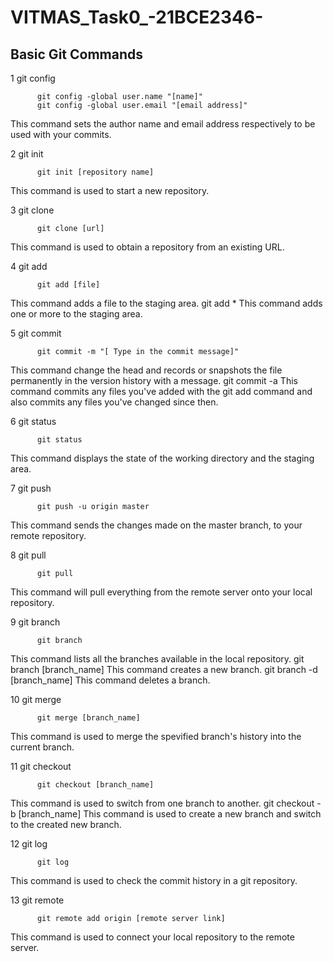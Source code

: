 # VITMAS_Task0_-21BCE2346-
## Basic Git Commands

1 git config

          git config -global user.name "[name]"
          git config -global user.email "[email address]"
This command sets the author name and email address respectively to be used with your commits.


2 git init

          git init [repository name]
This command is used to start a new repository.


3 git clone
          
          git clone [url]
This command is used to obtain a repository from an existing URL.


4 git add

          git add [file]
This command adds a file to the staging area.
          git add *
This command adds one or more to the staging area.


5 git commit

          git commit -m "[ Type in the commit message]"
This command change the head and records or snapshots the file permanently in the version history with a message.
          git commit -a
This command commits any files you've added with the git add command and also commits any files you've changed since then.


6 git status 

          git status
This command displays the state of the working directory and the staging area.


7 git push 

          git push -u origin master
This command sends the changes made on the master branch, to your remote repository.

8 git pull
  
          git pull
This command will pull everything from the remote server onto your local repository.

9 git branch
   
          git branch
This command lists all the branches available in the local repository.
          git branch [branch_name]
This command creates a new branch.
          git branch -d [branch_name]
This command deletes a branch.

10 git merge 

          git merge [branch_name]
This command is used to merge the spevified branch's history into the current branch.

11 git checkout

          git checkout [branch_name]
This command is used to switch from one branch to another.
          git checkout -b [branch_name]
This command is used to create a new branch and switch to the created new branch.

12 git log

          git log
This command is used to check the commit history in a git repository.

13 git remote
 
          git remote add origin [remote server link]
This command is used to connect your local repository to the remote server.
